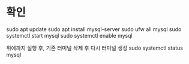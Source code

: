 # 확인 
sudo apt update
sudo apt install mysql-server
sudo ufw all mysql
sudo systemctl start mysql
sudo systemctl enable mysql

위에까지 실행 후, 기존 터미널 삭제 후 다시 터미널 생성
sudo systemctl status mysql